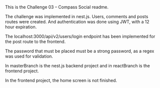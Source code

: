 [circleci-image]: https://img.shields.io/circleci/build/github/nestjs/nest/master?token=abc123def456
[circleci-url]: https://circleci.com/gh/nestjs/nest

This is the Challenge 03 – Compass Social readme.

The challenge was implemented in nest.js. Users, comments and posts routes were created. And authentication was done using JWT, with a 12 hour expiration.

The localhost:3000/api/v2/users/login endpoint has been implemented for the post route to the frontend.

The password that must be placed must be a strong password, as a regex was used for validation.

In masterBranch is the nest.js backend project and in reactBranch is the frontend project.

In the frontend project, the home screen is not finished.
